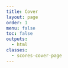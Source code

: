 ```yaml
---
title: Cover
layout: page
order: 1
menu: false
toc: false
outputs:
  - html
classes:
  - scores-cover-page
---
```

